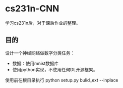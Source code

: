 # cs231n-CNN
学习cs231n后，对于课后作业的整理。
## 目的
设计一个神经网络做数字分类任务：
  * 数据：使用mnist数据库
  * 使用python实现，不使用任何DL开源框架。

使用前在根目录执行 python setup.py bulid_ext --inplace
 
